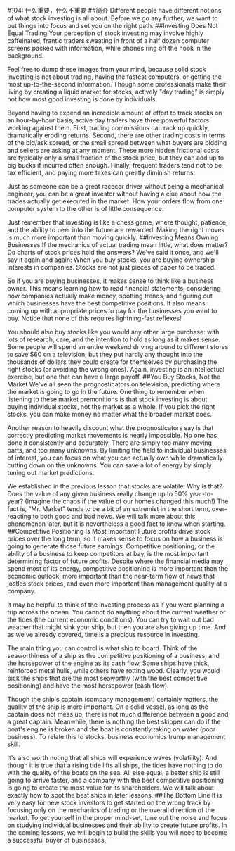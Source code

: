 #104: 什么重要，什么不重要
##简介
Different people have different notions of what stock investing is all about. Before we go any further, we want to put 
things into focus and set you on the right path. 
##Investing Does Not Equal Trading
Your perception of stock investing may involve highly caffeinated, frantic traders sweating in front of a half dozen 
computer screens packed with information, while phones ring off the hook in the background.

Feel free to dump these images from your mind, because solid stock investing is not about trading, having the fastest 
computers, or getting the most up-to-the-second information. Though some professionals make their living by creating a 
liquid market for stocks, actively "day trading" is simply not how most good investing is done by individuals.

Beyond having to expend an incredible amount of effort to track stocks on an hour-by-hour basis, active day traders have 
three powerful factors working against them. First, trading commissions can rack up quickly, dramatically eroding returns. 
Second, there are other trading costs in terms of the bid/ask spread, or the small spread between what buyers are bidding 
and sellers are asking at any moment. These more hidden frictional costs are typically only a small fraction of the stock 
price, but they can add up to big bucks if incurred often enough. Finally, frequent traders tend not to be tax efficient, 
and paying more taxes can greatly diminish returns.

Just as someone can be a great racecar driver without being a mechanical engineer, you can be a great investor without 
having a clue about how the trades actually get executed in the market. How your orders flow from one computer system 
to the other is of little consequence.

Just remember that investing is like a chess game, where thought, patience, and the ability to peer into the future are 
rewarded. Making the right moves is much more important than moving quickly.
##Investing Means Owning Businesses
If the mechanics of actual trading mean little, what does matter? Do charts of stock prices hold the answers? We've said 
it once, and we'll say it again and again: When you buy stocks, you are buying ownership interests in companies. Stocks 
are not just pieces of paper to be traded.

So if you are buying businesses, it makes sense to think like a business owner. This means learning how to read financial 
statements, considering how companies actually make money, spotting trends, and figuring out which businesses have the best 
competitive positions. It also means coming up with appropriate prices to pay for the businesses you want to buy. Notice 
that none of this requires lightning-fast reflexes!

You should also buy stocks like you would any other large purchase: with lots of research, care, and the intention to 
hold as long as it makes sense. Some people will spend an entire weekend driving around to different stores to save $60 
on a television, but they put hardly any thought into the thousands of dollars they could create for themselves by 
purchasing the right stocks (or avoiding the wrong ones). Again, investing is an intellectual exercise, but one that 
can have a large payoff.
##You Buy Stocks, Not the Market
We've all seen the prognosticators on television, predicting where the market is going to go in the future. One thing to 
remember when listening to these market premonitions is that stock investing is about buying individual stocks, not the 
market as a whole. If you pick the right stocks, you can make money no matter what the broader market does.

Another reason to heavily discount what the prognosticators say is that correctly predicting market movements is nearly 
impossible. No one has done it consistently and accurately. There are simply too many moving parts, and too many unknowns. 
By limiting the field to individual businesses of interest, you can focus on what you can actually own while dramatically 
cutting down on the unknowns. You can save a lot of energy by simply tuning out market predictions.

We established in the previous lesson that stocks are volatile. Why is that? Does the value of any given business really 
change up to 50% year-to-year? (Imagine the chaos if the value of our homes changed this much!) The fact is,  "Mr. Market" 
tends to be a bit of an extremist in the short term, over-reacting to both good and bad news. We will talk more about 
this phenomenon later, but it is nevertheless a good fact to know when starting.
##Competitive Positioning Is Most Important
Future profits drive stock prices over the long term, so it makes sense to focus on how a business is going to generate 
those future earnings. Competitive positioning, or the ability of a business to keep competitors at bay, is the most 
important determining factor of future profits. Despite where the financial media may spend most of its energy, 
competitive positioning is more important than the economic outlook, more important than the near-term flow of news 
that jostles stock prices, and even more important than management quality at a company.

It may be helpful to think of the investing process as if you were planning a trip across the ocean. You cannot do 
anything about the current weather or the tides (the current economic conditions). You can try to wait out bad weather 
that might sink your ship, but then you are also giving up time. And as we've already covered, time is a precious 
resource in investing.

The main thing you can control is what ship to board. Think of the seaworthiness of a ship as the competitive positioning 
of a business, and the horsepower of the engine as its cash flow. Some ships have thick, reinforced metal hulls, while 
others have rotting wood. Clearly, you would pick the ships that are the most seaworthy (with the best competitive 
positioning) and have the most horsepower (cash flow).

Though the ship's captain (company management) certainly matters, the quality of the ship is more important. On a 
solid vessel, as long as the captain does not mess up, there is not much difference between a good and a great captain. 
Meanwhile, there is nothing the best skipper can do if the boat's engine is broken and the boat is constantly taking on 
water (poor business). To relate this to stocks, business economics trump management skill.

It's also worth noting that all ships will experience waves (volatility). And though it is true that a rising tide 
lifts all ships, the tides have nothing to do with the quality of the boats on the sea. All else equal, a better 
ship is still going to arrive faster, and a company with the best competitive positioning is going to create the most 
value for its shareholders. We will talk about exactly how to spot the best ships in later lessons.
##The Bottom Line
It is very easy for new stock investors to get started on the wrong track by focusing only on the mechanics of trading 
or the overall direction of the market. To get yourself in the proper mind-set, tune out the noise and focus on studying 
individual businesses and their ability to create future profits. In the coming lessons, we will begin to build the 
skills you will need to become a successful buyer of businesses.
